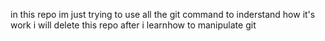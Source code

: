 in this repo im just trying to use all the git command to inderstand how it's work 
i will delete this repo after i learnhow to manipulate git 


